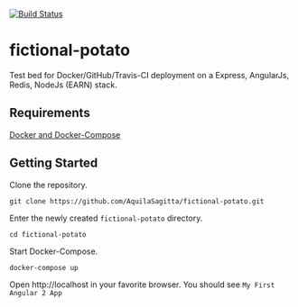 [![Build Status](https://travis-ci.org/AquilaSagitta/fictional-potato.svg?branch=master)](https://travis-ci.org/AquilaSagitta/fictional-potato)

# fictional-potato
Test bed for Docker/GitHub/Travis-CI deployment on a Express, AngularJs, Redis, NodeJs (EARN) stack.

## Requirements
[Docker and Docker-Compose](https://docs.docker.com/compose/install/)

## Getting Started
Clone the repository.

```Shell
git clone https://github.com/AquilaSagitta/fictional-potato.git
```

Enter the newly created `fictional-potato` directory.

```Shell
cd fictional-potato
```

Start Docker-Compose.

```Shell
docker-compose up
```

Open http://localhost in your favorite browser. You should see `My First Angular 2 App`
